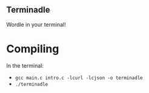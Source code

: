 ## Terminadle

Wordle in your terminal!

# Compiling

In the terminal:
-  `gcc main.c intro.c -lcurl -lcjson -o terminadle`
- `./terminadle`
